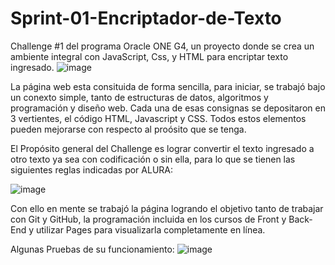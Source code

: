 # Sprint-01-Encriptador-de-Texto
Challenge #1 del programa Oracle ONE G4, un proyecto donde se crea un ambiente integral con JavaScript, Css, y HTML para encriptar texto ingresado.
![image](https://user-images.githubusercontent.com/111110959/232632814-a80870a3-f7c8-48bd-adb6-3ac45559d7c8.png)


La página web esta consituida de forma sencilla, para iniciar, se trabajó bajo un conexto simple, tanto de estructuras de datos, algoritmos y programación y diseño web. Cada una de esas consignas se depositaron en 3 vertientes, el código HTML, Javascript y CSS. Todos estos elementos pueden mejorarse con respecto al proósito que se tenga. 

El Propósito general del Challenge es lograr convertir el texto ingresado a otro texto ya sea con codificación o sin ella, para lo que se tienen las siguientes reglas indicadas por ALURA:

![image](https://user-images.githubusercontent.com/111110959/232635411-926eb206-7467-4382-93af-62513692b518.png)

Con ello en mente se trabajó la página logrando el objetivo tanto de trabajar con Git y GitHub, la programación incluida en los cursos de Front y Back-End y utilizar Pages para visualizarla completamente en línea.

Algunas Pruebas de su funcionamiento: 
![image](https://user-images.githubusercontent.com/111110959/232635852-44f7032b-84c0-4bbf-932d-f9dfb17f6a23.png)
